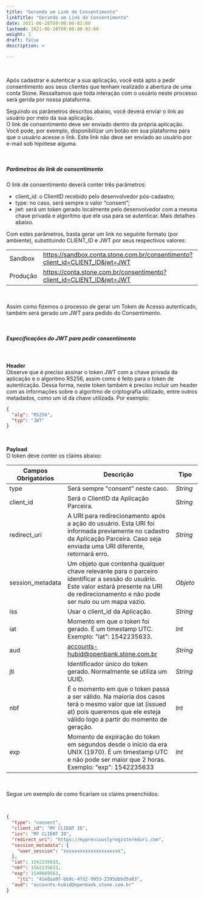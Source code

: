 ```yaml
---
title: "Gerando um Link de Consentimento"
linkTitle: "Gerando um Link de Consentimento"
date: 2021-06-28T09:00:00-03:00
lastmod: 2021-06-28T09:00:00-03:00
weight: 3
draft: false
description: >

---
```

<br>

Após cadastrar e autenticar a sua aplicação, você está apto a pedir consentimento aos seus clientes que tenham realizado a abertura de uma conta Stone. Ressaltamos que toda interação com o usuário neste processo será gerida por nossa plataforma. 

Seguindo os parâmetros descritos abaixo, você deverá enviar o link ao usuário por meio da sua aplicação. 
<br>O link de consentimento deve ser enviado dentro da própria aplicação. Você pode, por exemplo, disponibilizar um botão em sua plataforma para que o usuário acesse o link. Este link não deve ser enviado ao usuário por e-mail sob hipótese alguma.

<br>

##### **Parâmetros do link de consentimento**

O link de consentimento deverá conter três parâmetros:
- client_id: o ClientID recebido pelo desenvolvedor pós-cadastro;
- type: no caso, será sempre o valor “consent”;
- jwt: será um token gerado localmente pelo desenvolvedor com a mesma chave privada e algoritmo que ele usa para se autenticar. Mais detalhes abaixo.

Com estes parâmetros, basta gerar um link no seguinte formato (por ambiente), substituindo CLIENT_ID e JWT por seus respectivos valores:

|   |   |
| - | - | 
| Sandbox | https://sandbox.conta.stone.com.br/consentimento?client_id=CLIENT_ID&jwt=JWT |
| Produção | https://conta.stone.com.br/consentimento?client_id=CLIENT_ID&jwt=JWT |

<br>


Assim como fizemos o processo de gerar um Token de Acesso autenticado, também será gerado um JWT para pedido do Consentimento. 

<br>

##### **Especificações do JWT para pedir consentimento**

<br>

**Header**
<br>Observe que é preciso assinar o token JWT com a chave privada da aplicação e o algoritmo RS256, assim como é feito para o token de autenticação. Dessa forma, neste token também é preciso incluir um header com as informações sobre o algoritmo de criptografia utilizado, entre outros metadados, como um id da chave utilizada. Por exemplo:

```json
{
  "alg": "RS256",
  "typ": "JWT"
}
```

<br>

**Payload**
<br>O token deve conter os claims abaixo:

| Campos  **Obrigatórios**   | Descrição        | Tipo           |
| ---------------- | ---------------- | -------------- |
| type             | Será sempre "consent" neste caso.    | _String_ |
| client_id        | Será o ClientID da Aplicação Parceira.  | _String_ |
| redirect_uri     | A URI para redirecionamento após a ação do usuário. Esta URI foi informada previamente no cadastro da Aplicação Parceira. Caso seja enviada uma URI diferente, retornará erro.  | _String_ |
| session_metadata | Um objeto que contenha qualquer chave relevante para o parceiro identificar a sessão do usuário. Este valor estará presente na URI de redirecionamento e não pode ser nulo ou um mapa vazio. | _Objeto_ |
| iss              | Usar o client_id da Aplicação.   | _String_ |
| iat              | Momento em que o token foi gerado. É um timestamp UTC. Exemplo: "iat": 1542235633.   | _Int_    |
| aud              | accounts-hubid@openbank.stone.com.br   | _String_ |
| jti              | Identificador único do token gerado. Normalmente se utiliza um UUID.     | _String_ |
| nbf              | É o momento em que o token passa a ser válido. Na maioria dos casos terá o mesmo valor que iat (issued at) pois queremos que ele esteja válido logo a partir do momento de geração.          | _Int_    |
| exp              | Momento de expiração do token em segundos desde o início da era UNIX (1970). É um timestamp UTC e não pode ser maior que 2 horas. Exemplo: "exp": 1542235633   | _Int_    |

<br>

Segue um exemplo de como ficariam os claims preenchidos: 

<br>

```json
{
  "type": "consent",
  "client_id": "MY CLIENT ID", 
  "iss": "MY CLIENT ID",
  "redirect_uri": "https://mypreviouslyregistereduri.com",
  "session_metadata": {
    "user_session": "xxxxxxxxxxxxxxxxxxxxx",
  },
  "iat": 1542235633,
  "nbf": 1542235633,
  "exp": 1549069563,
    "jti": "41e8aa9f-bb9c-4fd2-9953-2595dbbd5a83",
  "aud": "accounts-hubid@openbank.stone.com.br"
}
```
